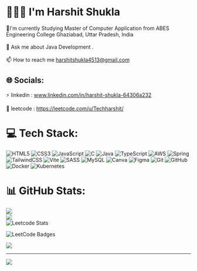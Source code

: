 # 👨🏻‍🎓 I'm Harshit Shukla

🔭I'm currently Studying Master of Computer Application from ABES Engineering College Ghaziabad, Uttar Pradesh, India<br><br>💬 Ask me about Java Development .<br><br>📫 How to reach me harshitshukla4513@gmail.com


## 🌐 Socials:
⚡ linkedin : www.linkedin.com/in/harshit-shukla-64306a232 
 
🌟 leetcode : https://leetcode.com/u/Techharshit/

# 💻 Tech Stack:
![HTML5](https://img.shields.io/badge/html5-%23E34F26.svg?style=for-the-badge&logo=html5&logoColor=white) ![CSS3](https://img.shields.io/badge/css3-%231572B6.svg?style=for-the-badge&logo=css3&logoColor=white) ![JavaScript](https://img.shields.io/badge/javascript-%23323330.svg?style=for-the-badge&logo=javascript&logoColor=%23F7DF1E) ![C](https://img.shields.io/badge/c-%2300599C.svg?style=for-the-badge&logo=c&logoColor=white) ![Java](https://img.shields.io/badge/java-%23ED8B00.svg?style=for-the-badge&logo=openjdk&logoColor=white) ![TypeScript](https://img.shields.io/badge/typescript-%23007ACC.svg?style=for-the-badge&logo=typescript&logoColor=white) ![AWS](https://img.shields.io/badge/AWS-%23FF9900.svg?style=for-the-badge&logo=amazon-aws&logoColor=white) ![Spring](https://img.shields.io/badge/spring-%236DB33F.svg?style=for-the-badge&logo=spring&logoColor=white) ![TailwindCSS](https://img.shields.io/badge/tailwindcss-%2338B2AC.svg?style=for-the-badge&logo=tailwind-css&logoColor=white) ![Vite](https://img.shields.io/badge/vite-%23646CFF.svg?style=for-the-badge&logo=vite&logoColor=white) ![SASS](https://img.shields.io/badge/SASS-hotpink.svg?style=for-the-badge&logo=SASS&logoColor=white) ![MySQL](https://img.shields.io/badge/mysql-4479A1.svg?style=for-the-badge&logo=mysql&logoColor=white) ![Canva](https://img.shields.io/badge/Canva-%2300C4CC.svg?style=for-the-badge&logo=Canva&logoColor=white) ![Figma](https://img.shields.io/badge/figma-%23F24E1E.svg?style=for-the-badge&logo=figma&logoColor=white) ![Git](https://img.shields.io/badge/git-%23F05033.svg?style=for-the-badge&logo=git&logoColor=white) ![GitHub](https://img.shields.io/badge/github-%23121011.svg?style=for-the-badge&logo=github&logoColor=white) ![Docker](https://img.shields.io/badge/docker-%230db7ed.svg?style=for-the-badge&logo=docker&logoColor=white) ![Kubernetes](https://img.shields.io/badge/kubernetes-%23326ce5.svg?style=for-the-badge&logo=kubernetes&logoColor=white)
# 📊 GitHub Stats:

![](https://github-readme-stats.vercel.app/api?username=hars123&theme=dark&hide_border=true&include_all_commits=false&count_private=false)<br/>
![](https://github-readme-streak-stats.herokuapp.com/?user=hars123&theme=dark&hide_border=true)<br/>
![Leetcode Stats](https://leetcard.jacoblin.cool/Techharshit?theme=dark)<br />

<img src="https://leetcode-badge-showcase.vercel.app/api?Techharshit&theme={your-theme}" alt="LeetCode Badges"/>



![](https://github-readme-stats.vercel.app/api/top-langs/?username=hars123&theme=dark&hide_border=true&include_all_commits=false&count_private=false&layout=compact)


---
[![](https://visitcount.itsvg.in/api?id=hars123&icon=0&color=0)](https://visitcount.itsvg.in)


<!-- Proudly created with GPRM ( https://gprm.itsvg.in ) -->
